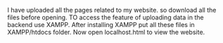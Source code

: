 I have uploaded all the pages related to my website.
so download all the files before opening.
TO access the feature of uploading data in the backend use XAMPP.
After installing XAMPP put all these files in XAMPP/htdocs folder.
Now open localhost.html to view the website.
